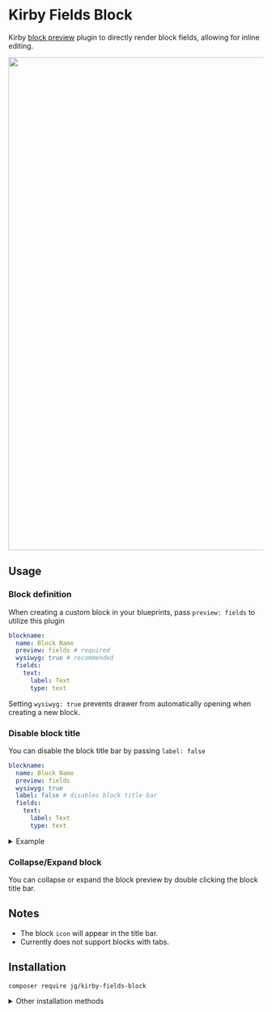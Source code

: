 # Kirby Fields Block

Kirby [block preview](https://getkirby.com/docs/reference/plugins/extensions/blocks) plugin to directly render block fields, allowing for inline editing.

<img src="https://user-images.githubusercontent.com/7975568/213155996-631f9ee2-54dd-48ca-9318-fa3285f56098.png" width="975" height="auto" />

## Usage

### Block definition

When creating a custom block in your blueprints, pass `preview: fields` to utilize this plugin

```yaml
blockname:
  name: Block Name
  preview: fields # required
  wysiwyg: true # recommended
  fields:
    text:
      label: Text
      type: text
```

Setting `wysiwyg: true` prevents drawer from automatically opening when creating a new block.

### Disable block title

You can disable the block title bar by passing `label: false`

```yaml
blockname:
  name: Block Name
  preview: fields
  wysiwyg: true 
  label: false # disables block title bar
  fields:
    text:
      label: Text
      type: text
```

<details>
  <summary>Example</summary>
  <img src="https://user-images.githubusercontent.com/7975568/213156383-26594bba-5b5d-4f44-8efd-e2b50553e500.png" width="975" height="auto" />
</details>

### Collapse/Expand block

You can collapse or expand the block preview by double clicking the block title bar.

## Notes

- The block `icon` will appear in the title bar.
- Currently does not support blocks with tabs.

## Installation

```
composer require jg/kirby-fields-block
```

<details>
  <summary>Other installation methods</summary>

### Download

Download and copy this repository to `/site/plugins/kirby-fields-block`.

### Git submodule

```
git submodule add https://github.com/jongacnik/kirby-fields-block.git site/plugins/kirby-fields-block
```
</details>